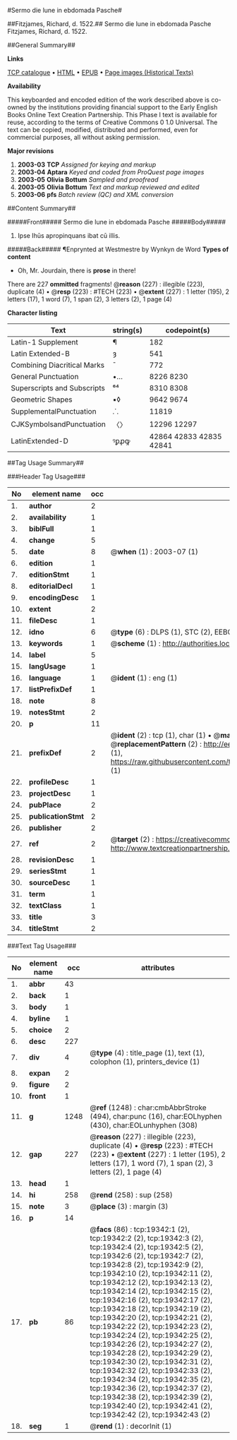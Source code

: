 #Sermo die lune in ebdomada Pasche#

##Fitzjames, Richard, d. 1522.##
Sermo die lune in ebdomada Pasche
Fitzjames, Richard, d. 1522.

##General Summary##

**Links**

[TCP catalogue](http://www.ota.ox.ac.uk/tcp/)  • 
[HTML](http://tei.it.ox.ac.uk/tcp/Texts-HTML/free/A00/A00918.html)  • 
[EPUB](http://tei.it.ox.ac.uk/tcp/Texts-EPUB/free/A00/A00918.epub) • 
[Page images (Historical Texts)](https://data.historicaltexts.jisc.ac.uk/view?pubId=eebo-99853939e&pageId=eebo-99853939e-19342-1)

**Availability**

This keyboarded and encoded edition of the
	       work described above is co-owned by the institutions
	       providing financial support to the Early English Books
	       Online Text Creation Partnership. This Phase I text is
	       available for reuse, according to the terms of Creative
	       Commons 0 1.0 Universal. The text can be copied,
	       modified, distributed and performed, even for
	       commercial purposes, all without asking permission.

**Major revisions**

1. __2003-03__ __TCP__ *Assigned for keying and markup*
1. __2003-04__ __Aptara__ *Keyed and coded from ProQuest page images*
1. __2003-05__ __Olivia Bottum__ *Sampled and proofread*
1. __2003-05__ __Olivia Bottum__ *Text and markup reviewed and edited*
1. __2003-06__ __pfs__ *Batch review (QC) and XML conversion*

##Content Summary##

#####Front#####
Sermo die lune in ebdomada
Pasche
#####Body#####

1. Ipse Ihūs apropinquans ibat
cū illis.

#####Back#####
¶Enprynted at Westmestre by Wynkyn de Word
**Types of content**

  * Oh, Mr. Jourdain, there is **prose** in there!

There are 227 **ommitted** fragments! 
 @__reason__ (227) : illegible (223), duplicate (4)  •  @__resp__ (223) : #TECH (223)  •  @__extent__ (227) : 1 letter (195), 2 letters (17), 1 word (7), 1 span (2), 3 letters (2), 1 page (4)

**Character listing**


|Text|string(s)|codepoint(s)|
|---|---|---|
|Latin-1 Supplement|¶|182|
|Latin Extended-B|ȝ|541|
|Combining             Diacritical Marks|̄|772|
|General Punctuation|•…|8226 8230|
|Superscripts             and Subscripts|⁶⁴|8310 8308|
|Geometric Shapes|▪◊|9642 9674|
|SupplementalPunctuation|⸫|11819|
|CJKSymbolsandPunctuation|〈〉|12296 12297|
|LatinExtended-D|ꝰꝑꝓꝙ|42864 42833 42835 42841|

##Tag Usage Summary##

###Header Tag Usage###

|No|element name|occ|attributes|
|---|---|---|---|
|1.|__author__|2||
|2.|__availability__|1||
|3.|__biblFull__|1||
|4.|__change__|5||
|5.|__date__|8| @__when__ (1) : 2003-07 (1)|
|6.|__edition__|1||
|7.|__editionStmt__|1||
|8.|__editorialDecl__|1||
|9.|__encodingDesc__|1||
|10.|__extent__|2||
|11.|__fileDesc__|1||
|12.|__idno__|6| @__type__ (6) : DLPS (1), STC (2), EEBO-CITATION (1), PROQUEST (1), VID (1)|
|13.|__keywords__|1| @__scheme__ (1) : http://authorities.loc.gov/ (1)|
|14.|__label__|5||
|15.|__langUsage__|1||
|16.|__language__|1| @__ident__ (1) : eng (1)|
|17.|__listPrefixDef__|1||
|18.|__note__|8||
|19.|__notesStmt__|2||
|20.|__p__|11||
|21.|__prefixDef__|2| @__ident__ (2) : tcp (1), char (1)  •  @__matchPattern__ (2) : ([0-9\-]+):([0-9IVX]+) (1), (.+) (1)  •  @__replacementPattern__ (2) : http://eebo.chadwyck.com/downloadtiff?vid=$1&page=$2 (1), https://raw.githubusercontent.com/textcreationpartnership/Texts/master/tcpchars.xml#$1 (1)|
|22.|__profileDesc__|1||
|23.|__projectDesc__|1||
|24.|__pubPlace__|2||
|25.|__publicationStmt__|2||
|26.|__publisher__|2||
|27.|__ref__|2| @__target__ (2) : https://creativecommons.org/publicdomain/zero/1.0/ (1), http://www.textcreationpartnership.org/docs/. (1)|
|28.|__revisionDesc__|1||
|29.|__seriesStmt__|1||
|30.|__sourceDesc__|1||
|31.|__term__|1||
|32.|__textClass__|1||
|33.|__title__|3||
|34.|__titleStmt__|2||


###Text Tag Usage###

|No|element name|occ|attributes|
|---|---|---|---|
|1.|__abbr__|43||
|2.|__back__|1||
|3.|__body__|1||
|4.|__byline__|1||
|5.|__choice__|2||
|6.|__desc__|227||
|7.|__div__|4| @__type__ (4) : title_page (1), text (1), colophon (1), printers_device (1)|
|8.|__expan__|2||
|9.|__figure__|2||
|10.|__front__|1||
|11.|__g__|1248| @__ref__ (1248) : char:cmbAbbrStroke (494), char:punc (16), char:EOLhyphen (430), char:EOLunhyphen (308)|
|12.|__gap__|227| @__reason__ (227) : illegible (223), duplicate (4)  •  @__resp__ (223) : #TECH (223)  •  @__extent__ (227) : 1 letter (195), 2 letters (17), 1 word (7), 1 span (2), 3 letters (2), 1 page (4)|
|13.|__head__|1||
|14.|__hi__|258| @__rend__ (258) : sup (258)|
|15.|__note__|3| @__place__ (3) : margin (3)|
|16.|__p__|14||
|17.|__pb__|86| @__facs__ (86) : tcp:19342:1 (2), tcp:19342:2 (2), tcp:19342:3 (2), tcp:19342:4 (2), tcp:19342:5 (2), tcp:19342:6 (2), tcp:19342:7 (2), tcp:19342:8 (2), tcp:19342:9 (2), tcp:19342:10 (2), tcp:19342:11 (2), tcp:19342:12 (2), tcp:19342:13 (2), tcp:19342:14 (2), tcp:19342:15 (2), tcp:19342:16 (2), tcp:19342:17 (2), tcp:19342:18 (2), tcp:19342:19 (2), tcp:19342:20 (2), tcp:19342:21 (2), tcp:19342:22 (2), tcp:19342:23 (2), tcp:19342:24 (2), tcp:19342:25 (2), tcp:19342:26 (2), tcp:19342:27 (2), tcp:19342:28 (2), tcp:19342:29 (2), tcp:19342:30 (2), tcp:19342:31 (2), tcp:19342:32 (2), tcp:19342:33 (2), tcp:19342:34 (2), tcp:19342:35 (2), tcp:19342:36 (2), tcp:19342:37 (2), tcp:19342:38 (2), tcp:19342:39 (2), tcp:19342:40 (2), tcp:19342:41 (2), tcp:19342:42 (2), tcp:19342:43 (2)|
|18.|__seg__|1| @__rend__ (1) : decorInit (1)|
